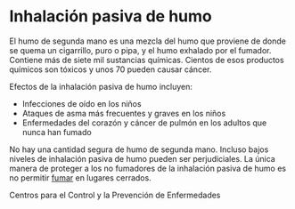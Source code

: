 Inhalación pasiva de humo
=========================


El humo de segunda mano es una mezcla del humo que proviene de donde se quema un cigarrillo, puro o pipa, y el humo exhalado por el fumador. Contiene más de siete mil sustancias químicas. Cientos de esos productos químicos son tóxicos y unos 70 pueden causar cáncer.


Efectos de la inhalación pasiva de humo incluyen:


* Infecciones de oído en los niños
* Ataques de asma más frecuentes y graves en los niños
* Enfermedades del corazón y cáncer de pulmón en los adultos que nunca han fumado


No hay una cantidad segura de humo de segunda mano. Incluso bajos niveles de inhalación pasiva de humo pueden ser perjudiciales. La única manera de proteger a los no fumadores de la inhalación pasiva de humo es no permitir [fumar](https://medlineplus.gov/spanish/smoking.html) en lugares cerrados.


Centros para el Control y la Prevención de Enfermedades 

